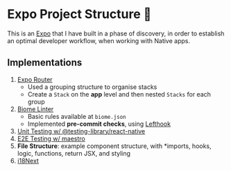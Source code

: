 # Expo Project Structure 👋

This is an [Expo](https://expo.dev) that I have built in a phase of discovery, in order to establish an optimal developer workflow, when working with Native apps.

## Implementations

1. [Expo Router](https://docs.expo.dev/router/introduction)
   - Used a grouping structure to organise stacks
   - Create a `Stack` on the **app** level and then nested `Stacks` for each group
2. [Biome Linter](https://biomejs.dev/)
   - Basic rules available at `biome.json`
   - Implemented **pre-commit checks**, using [Lefthook](https://biomejs.dev/recipes/git-hooks/#lefthook)
3. [Unit Testing w/ @testing-library/react-native](https://testing-library.com/docs/react-native-testing-library/intro/)
4. [E2E Testing w/ maestro](https://docs.expo.dev/build-reference/e2e-tests/)
5. **File Structure**: example component structure, with *imports, hooks, logic, functions, return JSX, and styling
6. [i18Next](https://react.i18next.com/)
